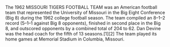 The 1962 MISSOURI TIGERS FOOTBALL TEAM was an American football team that represented the University of Missouri in the Big Eight Conference (Big 8) during the 1962 college football season. The team compiled an 8–1–2 record (5–1–1 against Big 8 opponents), finished in second place in the Big 8, and outscored opponents by a combined total of 204 to 62. Dan Devine was the head coach for the fifth of 13 seasons.[1][2] The team played its home games at Memorial Stadium in Columbia, Missouri.
